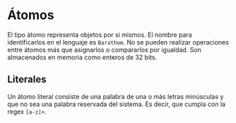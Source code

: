 # Átomos

El tipo átomo representa objetos por si mismos. El nombre
para identificarlos en el lenguaje es `Barathom`.
No se pueden realizar operaciones entre átomos más que
asignarlos o compararlos por igualdad. Son almacenados
en memoria como enteros de 32 bits.

## Literales

Un átomo literal consiste de una palabra de una o más
letras minúsculas y que no sea una palabra reservada del
sistema. Es decir, que cumpla con la regex `[a-z]+`.
